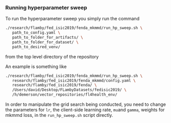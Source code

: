 ### Running hyperparameter sweep

To run the hyperparameter sweep you simply run the command

```bash
./research/flamby/fed_isic2019/fenda_mkmmd/run_hp_sweep.sh \
   path_to_config.yaml \
   path_to_folder_for_artifacts/ \
   path_to_folder_for_dataset/ \
   path_to_desired_venv/
```

from the top level directory of the repository

An example is something like
``` bash
./research/flamby/fed_isic2019/fenda_mkmmd/run_hp_sweep.sh \
   research/flamby/fed_isic2019/fenda_mkmmd/config.yaml \
   research/flamby/fed_isic2019/fenda/ \
   /Users/david/Desktop/FLambyDatasets/fedisic2019/ \
   /h/demerson/vector_repositories/fl4health_env/
```

In order to manipulate the grid search being conducted, you need to change the parameters for `lr`, the client-side learning rate, `mu`and `gamma`, weights for mkmmd loss, in the `run_hp_sweep.sh` script directly.
